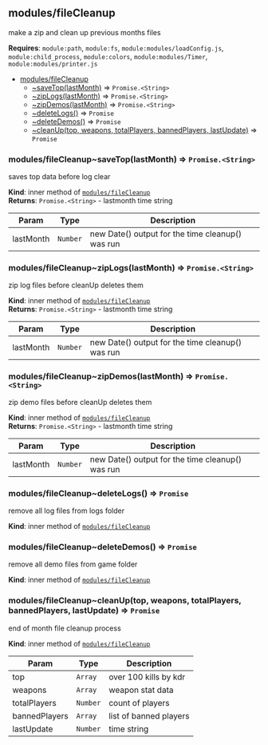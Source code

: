 <a name="module_modules/fileCleanup"></a>

## modules/fileCleanup
make a zip and clean up previous months files

**Requires**: <code>module:path</code>, <code>module:fs</code>, <code>module:modules/loadConfig.js</code>, <code>module:child\_process</code>, <code>module:colors</code>, <code>module:modules/Timer</code>, <code>module:modules/printer.js</code>  

* [modules/fileCleanup](#module_modules/fileCleanup)
    * [~saveTop(lastMonth)](#module_modules/fileCleanup..saveTop) ⇒ <code>Promise.&lt;String&gt;</code>
    * [~zipLogs(lastMonth)](#module_modules/fileCleanup..zipLogs) ⇒ <code>Promise.&lt;String&gt;</code>
    * [~zipDemos(lastMonth)](#module_modules/fileCleanup..zipDemos) ⇒ <code>Promise.&lt;String&gt;</code>
    * [~deleteLogs()](#module_modules/fileCleanup..deleteLogs) ⇒ <code>Promise</code>
    * [~deleteDemos()](#module_modules/fileCleanup..deleteDemos) ⇒ <code>Promise</code>
    * [~cleanUp(top, weapons, totalPlayers, bannedPlayers, lastUpdate)](#module_modules/fileCleanup..cleanUp) ⇒ <code>Promise</code>

<a name="module_modules/fileCleanup..saveTop"></a>

### modules/fileCleanup~saveTop(lastMonth) ⇒ <code>Promise.&lt;String&gt;</code>
saves top data before log clear

**Kind**: inner method of [<code>modules/fileCleanup</code>](#module_modules/fileCleanup)  
**Returns**: <code>Promise.&lt;String&gt;</code> - lastmonth time string  

| Param | Type | Description |
| --- | --- | --- |
| lastMonth | <code>Number</code> | new Date() output for the time cleanup() was run |

<a name="module_modules/fileCleanup..zipLogs"></a>

### modules/fileCleanup~zipLogs(lastMonth) ⇒ <code>Promise.&lt;String&gt;</code>
zip log files before cleanUp deletes them

**Kind**: inner method of [<code>modules/fileCleanup</code>](#module_modules/fileCleanup)  
**Returns**: <code>Promise.&lt;String&gt;</code> - lastmonth time string  

| Param | Type | Description |
| --- | --- | --- |
| lastMonth | <code>Number</code> | new Date() output for the time cleanup() was run |

<a name="module_modules/fileCleanup..zipDemos"></a>

### modules/fileCleanup~zipDemos(lastMonth) ⇒ <code>Promise.&lt;String&gt;</code>
zip demo files before cleanUp deletes them

**Kind**: inner method of [<code>modules/fileCleanup</code>](#module_modules/fileCleanup)  
**Returns**: <code>Promise.&lt;String&gt;</code> - lastmonth time string  

| Param | Type | Description |
| --- | --- | --- |
| lastMonth | <code>Number</code> | new Date() output for the time cleanup() was run |

<a name="module_modules/fileCleanup..deleteLogs"></a>

### modules/fileCleanup~deleteLogs() ⇒ <code>Promise</code>
remove all log files from logs folder

**Kind**: inner method of [<code>modules/fileCleanup</code>](#module_modules/fileCleanup)  
<a name="module_modules/fileCleanup..deleteDemos"></a>

### modules/fileCleanup~deleteDemos() ⇒ <code>Promise</code>
remove all demo files from game folder

**Kind**: inner method of [<code>modules/fileCleanup</code>](#module_modules/fileCleanup)  
<a name="module_modules/fileCleanup..cleanUp"></a>

### modules/fileCleanup~cleanUp(top, weapons, totalPlayers, bannedPlayers, lastUpdate) ⇒ <code>Promise</code>
end of month file cleanup process

**Kind**: inner method of [<code>modules/fileCleanup</code>](#module_modules/fileCleanup)  

| Param | Type | Description |
| --- | --- | --- |
| top | <code>Array</code> | over 100 kills by kdr |
| weapons | <code>Array</code> | weapon stat data |
| totalPlayers | <code>Number</code> | count of players |
| bannedPlayers | <code>Array</code> | list of banned players |
| lastUpdate | <code>Number</code> | time string |

